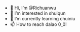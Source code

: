 - 👋 Hi, I’m @Richuanwu
- 👀 I’m interested in shuiqun
- 🌱 I’m currently learning chuiniu
- 📫 How to reach dalao 0_0!

<!---
Richuanwu/Richuanwu is a ✨ special ✨ repository because its `README.md` (this file) appears on your GitHub profile.
You can click the Preview link to take a look at your changes.
--->
